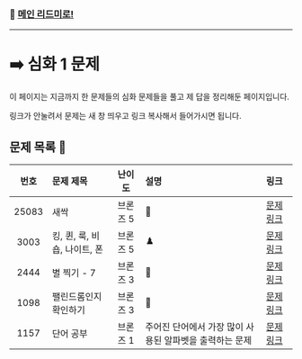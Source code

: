 ### 🚀 [메인 리드미로!](../../README.md)

---

# ➡️ 심화 1 문제

이 페이지는 지금까지 한 문제들의 심화 문제들을 풀고 제 답을 정리해둔 페이지입니다.

링크가 안눌려서 문제는 새 창 띄우고 링크 복사해서 들어가시면 됩니다.

##  문제 목록 📝

 번호  | 문제 제목                  | 난이도    | 설명 | 링크                            |
|:-----:|:---------------------------|:---------:|:--------------------------------|:-----------------------------|
| 25083 | 새싹                       | 브론즈 5  |🌱| [문제 링크](https://www.acmicpc.net/problem/10807) |
| 3003  | 킹, 퀸, 룩, 비숍, 나이트, 폰              | 브론즈 5  |♟️| [문제 링크](https://www.acmicpc.net/problem/10871) |
| 2444  | 별 찍기 - 7                 | 브론즈 3  |🌟| [문제 링크](https://www.acmicpc.net/problem/10818) |
| 1098  | 팰린드롬인지 확인하기                     | 브론즈 3  |🔄| [문제 링크](https://www.acmicpc.net/problem/2562) |
| 1157  | 단어 공부                    | 브론즈 1  |주어진 단어에서 가장 많이 사용된 알파벳을 출력하는 문제| [문제 링크](https://www.acmicpc.net/problem/10810) |

